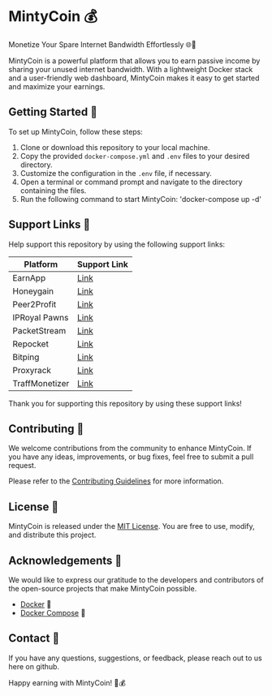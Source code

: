 # MintyCoin 💰

Monetize Your Spare Internet Bandwidth Effortlessly 🌐💸

MintyCoin is a powerful platform that allows you to earn passive income by sharing your unused internet bandwidth. With a lightweight Docker stack and a user-friendly web dashboard, MintyCoin makes it easy to get started and maximize your earnings.

## Getting Started 🏁

To set up MintyCoin, follow these steps:

1. Clone or download this repository to your local machine.
2. Copy the provided `docker-compose.yml` and `.env` files to your desired directory.
3. Customize the configuration in the `.env` file, if necessary.
4. Open a terminal or command prompt and navigate to the directory containing the files.
5. Run the following command to start MintyCoin: 'docker-compose up -d'

## Support Links 🎁

Help support this repository by using the following support links:

| Platform                  | Support Link                                                                 |
|---------------------------|------------------------------------------------------------------------------|
| EarnApp                   | [Link](https://earnapp.com/i/4WCcCtLS)                                       |
| Honeygain                 | [Link](https://r.honeygain.me/SIMON3255C)                                    |
| Peer2Profit               | [Link](https://t.me/peer2profit_app_bot?start=167224820663ac7b8eeb925)       |
| IPRoyal Pawns             | [Link](https://pawns.app/?r=1143404)                                          |
| PacketStream              | [Link](https://packetstream.io/?psr=4fu3)                                     |
| Repocket                  | [Link](https://link.repocket.co/HrX9)                                         |
| Bitping                   | [Link](https://app.bitping.com?r=RUxYI64R)                                    |
| Proxyrack                 | [Link](https://peer.proxyrack.com/ref/ij5y5polmrswmatuyh0dyxaiosti1vsg8plwrzkt)|
| TraffMonetizer            | [Link](https://traffmonetizer.com/?aff=886183)                                |

Thank you for supporting this repository by using these support links!

## Contributing 🤝

We welcome contributions from the community to enhance MintyCoin. If you have any ideas, improvements, or bug fixes, feel free to submit a pull request.

Please refer to the [Contributing Guidelines](CONTRIBUTING.md) for more information.

## License 📄

MintyCoin is released under the [MIT License](LICENSE). You are free to use, modify, and distribute this project.

## Acknowledgements 🙏

We would like to express our gratitude to the developers and contributors of the open-source projects that make MintyCoin possible.

- [Docker](https://www.docker.com/) 🐳
- [Docker Compose](https://docs.docker.com/compose/) 🐋

## Contact 📧

If you have any questions, suggestions, or feedback, please reach out to us here on github.

Happy earning with MintyCoin! 🎉💰


